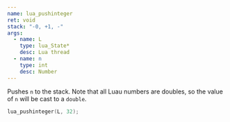```yaml
---
name: lua_pushinteger
ret: void
stack: "-0, +1, -"
args:
  - name: L
    type: lua_State*
    desc: Lua thread
  - name: n
    type: int
    desc: Number
---
```


Pushes `n` to the stack. Note that all Luau numbers are doubles, so the value of `n` will be cast to a `double`.

```cpp title="Example"
lua_pushinteger(L, 32);
```
